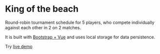 # King of the beach

Round-robin tournament schedule for 5 players, who compete individually against each other in 2 on 2 matches.

It is built with [Bootstrap + Vue](https://bootstrap-vue.js.org/) and uses local storage for data persistence.

Try [live demo](https://pmigut.github.io/KingOfTheBeach)
